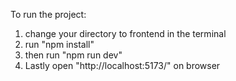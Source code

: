 To run the project:
1. change your directory to frontend in the terminal
2. run "npm install"
3. then run "npm run dev"
4. Lastly open "http://localhost:5173/" on browser
